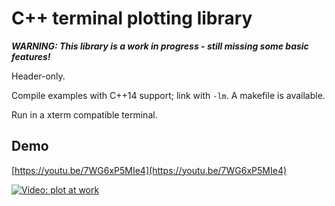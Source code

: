 # C++ terminal plotting library

***WARNING: This library is a work in progress - still missing some basic features!***

Header-only.

Compile examples with C++14 support; link with `-lm`. A makefile is available.

Run in a xterm compatible terminal.

## Demo

[https://youtu.be/7WG6xP5MIe4](https://youtu.be/7WG6xP5MIe4)

[![Video: plot at work](https://img.youtube.com/vi/7WG6xP5MIe4/0.jpg)](https://www.youtube.com/watch?v=7WG6xP5MIe4)
